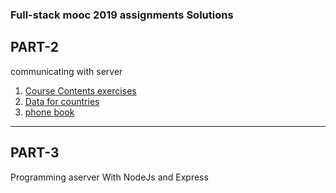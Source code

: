 ###  Full-stack mooc 2019 assignments Solutions

## PART-2
communicating with server

1. [Course Contents exercises](https://github.com/devendrk/course-contents-part-2)
2. [Data for countries](https://github.com/devendrk/data-for-countries)
3. [phone book](https://github.com/devendrk/mooc-part-2-phonebook)

---
## PART-3
Programming aserver With NodeJs and Express
